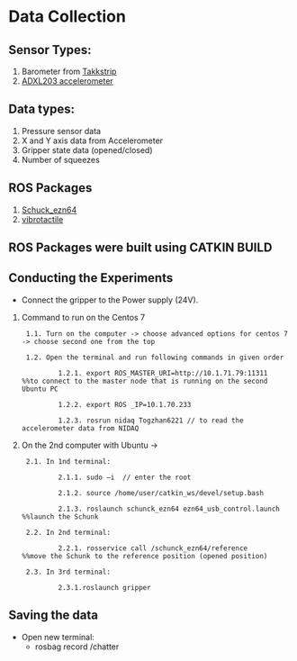 # Data Collection 

## Sensor Types: 
  1. Barometer from [Takkstrip](https://www.labs.righthandrobotics.com/takkstrip)
  2. [ADXL203 accelerometer](https://www.analog.com/media/en/technical-documentation/data-sheets/adxl103_203.pdf)
  
## Data types: 
  1. Pressure sensor data
  2. X and Y axis data from Accelerometer
  3. Gripper state data (opened/closed) 
  4. Number of squeezes
  
## ROS Packages
  1. [Schuck_ezn64](https://github.com/SmartRoboticSystems/schunk_grippers)
  2. [vibrotactile](https://github.com/togjade/Work_bundle/tree/main/granular_objects/vibrotactile)
  
## ROS Packages were built using CATKIN BUILD
## Conducting the Experiments 
  * Connect the gripper to the Power supply (24V).
  
1. Command to run on the Centos 7

		1.1. Turn on the computer -> choose advanced options for centos 7 -> choose second one from the top

		1.2. Open the terminal and run following commands in given order
    
				1.2.1. export ROS_MASTER_URI=http://10.1.71.79:11311        %%to connect to the master node that is running on the second Ubuntu PC
        
				1.2.2. export ROS _IP=10.1.70.233
        
				1.2.3. rosrun nidaq Togzhan6221 // to read the accelerometer data from NIDAQ
   
2. On the 2nd computer with Ubuntu ->

		2.1. In 1nd terminal:
    
				2.1.1. sudo –i  // enter the root 
        
				2.1.2. source /home/user/catkin_ws/devel/setup.bash
        
				2.1.3. roslaunch schunck_ezn64 ezn64_usb_control.launch   %%launch the Schunk
        
		2.2. In 2nd terminal:
    
				2.2.1. rosservice call /schunck_ezn64/reference           %%move the Schunk to the reference position (opened position)
        
		2.3. In 3rd terminal:
    
				2.3.1.roslaunch gripper
                
## Saving the data
* Open new terminal:
	* rosbag record /chatter

